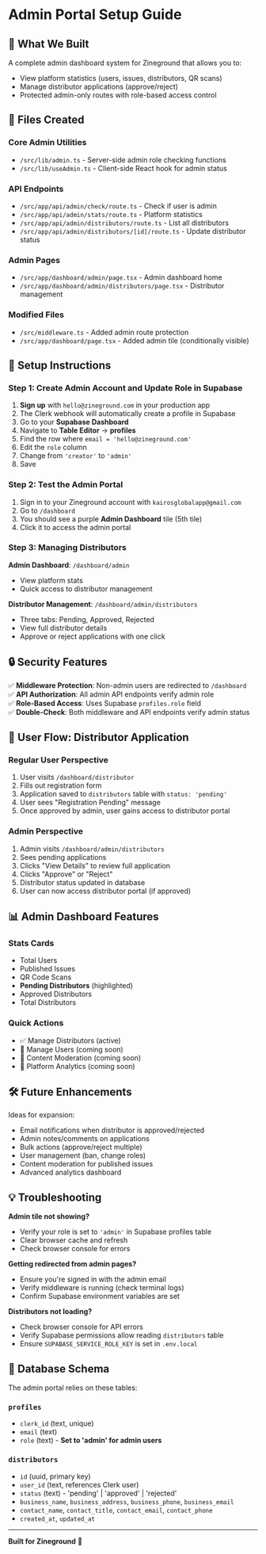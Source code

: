# Admin Portal Setup Guide

## 🎉 What We Built

A complete admin dashboard system for Zineground that allows you to:
- View platform statistics (users, issues, distributors, QR scans)
- Manage distributor applications (approve/reject)
- Protected admin-only routes with role-based access control

## 📁 Files Created

### Core Admin Utilities
- `/src/lib/admin.ts` - Server-side admin role checking functions
- `/src/lib/useAdmin.ts` - Client-side React hook for admin status

### API Endpoints
- `/src/app/api/admin/check/route.ts` - Check if user is admin
- `/src/app/api/admin/stats/route.ts` - Platform statistics
- `/src/app/api/admin/distributors/route.ts` - List all distributors
- `/src/app/api/admin/distributors/[id]/route.ts` - Update distributor status

### Admin Pages
- `/src/app/dashboard/admin/page.tsx` - Admin dashboard home
- `/src/app/dashboard/admin/distributors/page.tsx` - Distributor management

### Modified Files
- `/src/middleware.ts` - Added admin route protection
- `/src/app/dashboard/page.tsx` - Added admin tile (conditionally visible)

## 🚀 Setup Instructions

### Step 1: Create Admin Account and Update Role in Supabase

1. **Sign up** with `hello@zineground.com` in your production app
2. The Clerk webhook will automatically create a profile in Supabase
3. Go to your **Supabase Dashboard**
4. Navigate to **Table Editor** → **profiles**
5. Find the row where `email = 'hello@zineground.com'`
6. Edit the `role` column
7. Change from `'creator'` to `'admin'`
8. Save

### Step 2: Test the Admin Portal

1. Sign in to your Zineground account with `kairosglobalapp@gmail.com`
2. Go to `/dashboard`
3. You should see a purple **Admin Dashboard** tile (5th tile)
4. Click it to access the admin portal

### Step 3: Managing Distributors

**Admin Dashboard**: `/dashboard/admin`
- View platform stats
- Quick access to distributor management

**Distributor Management**: `/dashboard/admin/distributors`
- Three tabs: Pending, Approved, Rejected
- View full distributor details
- Approve or reject applications with one click

## 🔒 Security Features

✅ **Middleware Protection**: Non-admin users are redirected to `/dashboard`  
✅ **API Authorization**: All admin API endpoints verify admin role  
✅ **Role-Based Access**: Uses Supabase `profiles.role` field  
✅ **Double-Check**: Both middleware and API endpoints verify admin status

## 🎯 User Flow: Distributor Application

### Regular User Perspective
1. User visits `/dashboard/distributor`
2. Fills out registration form
3. Application saved to `distributors` table with `status: 'pending'`
4. User sees "Registration Pending" message
5. Once approved by admin, user gains access to distributor portal

### Admin Perspective
1. Admin visits `/dashboard/admin/distributors`
2. Sees pending applications
3. Clicks "View Details" to review full application
4. Clicks "Approve" or "Reject"
5. Distributor status updated in database
6. User can now access distributor portal (if approved)

## 📊 Admin Dashboard Features

### Stats Cards
- Total Users
- Published Issues
- QR Code Scans
- **Pending Distributors** (highlighted)
- Approved Distributors
- Total Distributors

### Quick Actions
- ✅ Manage Distributors (active)
- 🚧 Manage Users (coming soon)
- 🚧 Content Moderation (coming soon)
- 🚧 Platform Analytics (coming soon)

## 🛠️ Future Enhancements

Ideas for expansion:
- Email notifications when distributor is approved/rejected
- Admin notes/comments on applications
- Bulk actions (approve/reject multiple)
- User management (ban, change roles)
- Content moderation for published issues
- Advanced analytics dashboard

## 💡 Troubleshooting

**Admin tile not showing?**
- Verify your role is set to `'admin'` in Supabase profiles table
- Clear browser cache and refresh
- Check browser console for errors

**Getting redirected from admin pages?**
- Ensure you're signed in with the admin email
- Verify middleware is running (check terminal logs)
- Confirm Supabase environment variables are set

**Distributors not loading?**
- Check browser console for API errors
- Verify Supabase permissions allow reading `distributors` table
- Ensure `SUPABASE_SERVICE_ROLE_KEY` is set in `.env.local`

## 📝 Database Schema

The admin portal relies on these tables:

### `profiles`
- `clerk_id` (text, unique)
- `email` (text)
- `role` (text) - **Set to 'admin' for admin users**

### `distributors`
- `id` (uuid, primary key)
- `user_id` (text, references Clerk user)
- `status` (text) - 'pending' | 'approved' | 'rejected'
- `business_name`, `business_address`, `business_phone`, `business_email`
- `contact_name`, `contact_title`, `contact_email`, `contact_phone`
- `created_at`, `updated_at`

---

**Built for Zineground** 🎨

